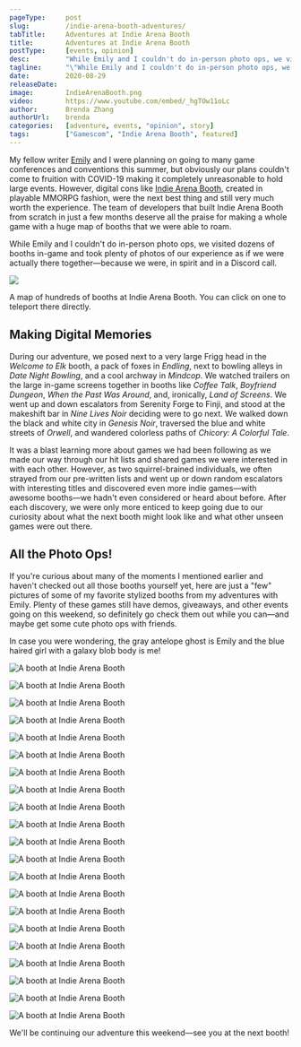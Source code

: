 ```yaml
---
pageType:     post
slug:         /indie-arena-booth-adventures/
tabTitle:     Adventures at Indie Arena Booth
title:        Adventures at Indie Arena Booth
postType:     [events, opinion]
desc:         "While Emily and I couldn't do in-person photo ops, we visited dozens of booths in-game and took plenty of photos of our experience as if we were actually there together—because we were, in spirit and in a Discord call. We walked down the black and white city in Genesis Noir, traversed the watchful blue streets of Orwell, and wandered the colorless paths of Chicory: A Colorful Tale."
tagline:      "\"While Emily and I couldn't do in-person photo ops, we visited dozens of booths in-game and took plenty of photos of our experience as if we were actually there together—because we were, in spirit and in a Discord call. We walked down the black and white city in Genesis Noir, traversed the watchful blue streets of Orwell, and wandered the colorless paths of Chicory: A Colorful Tale.\""
date:         2020-08-29
releaseDate:  
image:        IndieArenaBooth.png
video:        https://www.youtube.com/embed/_hgTOw11oLc
author:       Brenda Zhang
authorUrl:    brenda
categories:   [adventure, events, "opinion", story]
tags:         ["Gamescom", "Indie Arena Booth", featured]
---
```

My fellow writer [Emily](https://colludia.com/author/emily) and I were planning on going to many game conferences and conventions this summer, but obviously our plans couldn't come to fruition with COVID-19 making it completely unreasonable to hold large events. However, digital cons like [Indie Arena Booth](https://indiearenabooth.de/gamescom2020/games), created in playable MMORPG fashion, were the next best thing and still very much worth the experience. The team of developers that built Indie Arena Booth from scratch in just a few months deserve all the praise for making a whole game with a huge map of booths that we were able to roam.

While Emily and I couldn't do in-person photo ops, we visited dozens of booths in-game and took plenty of photos of our experience as if we were actually there together—because we were, in spirit and in a Discord call.

![][image0]

<figcaption>A map of hundreds of booths at Indie Arena Booth. You can click on one to teleport there directly.</figcaption>

## Making Digital Memories

During our adventure, we posed next to a very large Frigg head in the *Welcome to Elk* booth, a pack of foxes in *Endling*, next to bowling alleys in *Date Night Bowling*, and a cool archway in *Mindcop*. We watched trailers on the large in-game screens together in booths like *Coffee Talk*, *Boyfriend Dungeon*, *When the Past Was Around*, and, ironically, *Land of Screens*. We went up and down escalators from Serenity Forge to Finji, and stood at the makeshift bar in *Nine Lives Noir* deciding were to go next. We walked down the black and white city in *Genesis Noir*, traversed the blue and white streets of *Orwell*, and wandered colorless paths of *Chicory: A Colorful Tale*.

It was a blast learning more about games we had been following as we made our way through our hit lists and shared games we were interested in with each other. However, as two squirrel-brained individuals, we often strayed from our pre-written lists and went up or down random escalators with interesting titles and discovered even more indie games—with awesome booths—we hadn't even considered or heard about before. After each discovery, we were only more enticed to keep going due to our curiosity about what the next booth might look like and what other unseen games were out there.

## All the Photo Ops!

If you're curious about many of the moments I mentioned earlier and haven't checked out all those booths yourself yet, here are just a "few" pictures of some of my favorite stylized booths from my adventures with Emily. Plenty of these games still have demos, giveaways, and other events going on this weekend, so definitely go check them out while you can—and maybe get some cute photo ops with friends.

In case you were wondering, the gray antelope ghost is Emily and the blue haired girl with a galaxy blob body is me!

![A booth at Indie Arena Booth][image1]

![A booth at Indie Arena Booth][image2]

![A booth at Indie Arena Booth][image3]

![A booth at Indie Arena Booth][image4]

![A booth at Indie Arena Booth][image5]

![A booth at Indie Arena Booth][image6]

![A booth at Indie Arena Booth][image7]

![A booth at Indie Arena Booth][image8]

![A booth at Indie Arena Booth][image9]

![A booth at Indie Arena Booth][image10]

![A booth at Indie Arena Booth][image11]

![A booth at Indie Arena Booth][image12]

![A booth at Indie Arena Booth][image13]

![A booth at Indie Arena Booth][image14]

![A booth at Indie Arena Booth][image15]

![A booth at Indie Arena Booth][image16]

![A booth at Indie Arena Booth][image17]

![A booth at Indie Arena Booth][image18]

![A booth at Indie Arena Booth][image19]

![A booth at Indie Arena Booth][image20]

![A booth at Indie Arena Booth][image21]

We'll be continuing our adventure this weekend—see you at the next booth!

[image0]: ../../../images/post/indiearenabooth/map.png
[image1]: ../../../images/post/indiearenabooth/welcome_to_elk.png
[image2]: ../../../images/post/indiearenabooth/weaving_tides.png
[image3]: ../../../images/post/indiearenabooth/past_around.png
[image4]: ../../../images/post/indiearenabooth/tunic.png
[image5]: ../../../images/post/indiearenabooth/serenity_forge.png
[image6]: ../../../images/post/indiearenabooth/merchant_skies.png
[image7]: ../../../images/post/indiearenabooth/land_screens.png
[image8]: ../../../images/post/indiearenabooth/genesis_noir.png
[image9]: ../../../images/post/indiearenabooth/orwell.png
[image10]: ../../../images/post/indiearenabooth/chicory.png
[image11]: ../../../images/post/indiearenabooth/project_haven.png
[image12]: ../../../images/post/indiearenabooth/nine_noir_lives.png
[image13]: ../../../images/post/indiearenabooth/vast_oasis.png
[image14]: ../../../images/post/indiearenabooth/mindcop.png
[image15]: ../../../images/post/indiearenabooth/floppy_knights.png
[image16]: ../../../images/post/indiearenabooth/bowling.png
[image17]: ../../../images/post/indiearenabooth/minute_of_islands.png
[image18]: ../../../images/post/indiearenabooth/coffee_talk.png
[image19]: ../../../images/post/indiearenabooth/bf_dungeon.png
[image20]: ../../../images/post/indiearenabooth/death_taxes.png
[image21]: ../../../images/post/indiearenabooth/endling.png
